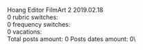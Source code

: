 Hoang	Editor FilmArt 2 2019.02.18\
0 rubric switches:\
0 frequency switches:\
0 vacations:\
Total posts amount: 0	Posts dates amount: 0\
